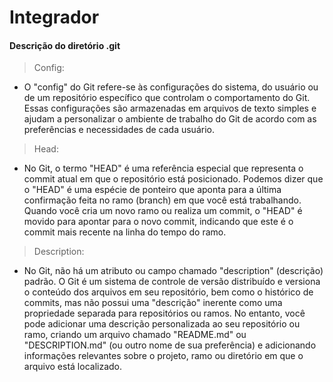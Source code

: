 # Integrador

#### Descrição do diretório .git

> Config:
- O "config" do Git refere-se às configurações do sistema, do usuário ou de um repositório específico que controlam o comportamento do Git. Essas configurações são armazenadas em arquivos de texto simples e ajudam a personalizar o ambiente de trabalho do Git de acordo com as preferências e necessidades de cada usuário.
> Head:
- No Git, o termo "HEAD" é uma referência especial que representa o commit atual em que o repositório está posicionado. Podemos dizer que o "HEAD" é uma espécie de ponteiro que aponta para a última confirmação feita no ramo (branch) em que você está trabalhando. 
Quando você cria um novo ramo ou realiza um commit, o "HEAD" é movido para apontar para o novo commit, indicando que este é o commit mais recente na linha do tempo do ramo.

> Description:
- No Git, não há um atributo ou campo chamado "description" (descrição) padrão. O Git é um sistema de controle de versão distribuído e versiona o conteúdo dos arquivos em seu repositório, bem como o histórico de commits, mas não possui uma "descrição" inerente como uma propriedade separada para repositórios ou ramos.
No entanto, você pode adicionar uma descrição personalizada ao seu repositório ou ramo, criando um arquivo chamado "README.md" ou "DESCRIPTION.md" (ou outro nome de sua preferência) e adicionando informações relevantes sobre o projeto, ramo ou diretório em que o arquivo está localizado.